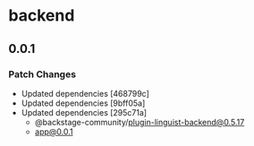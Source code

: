 # backend

## 0.0.1

### Patch Changes

- Updated dependencies [468799c]
- Updated dependencies [9bff05a]
- Updated dependencies [295c71a]
  - @backstage-community/plugin-linguist-backend@0.5.17
  - app@0.0.1
